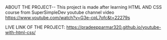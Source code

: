 ABOUT THE PROJECT--
This project is made after learning HTML AND CSS course from SuperSimpleDev youtube channel video https://www.youtube.com/watch?v=G3e-cpL7ofc&t=22279s 


LIVE LINK OF THE PROJECT:  https://pradeepparmar320.github.io/youtube-with-html-css/
